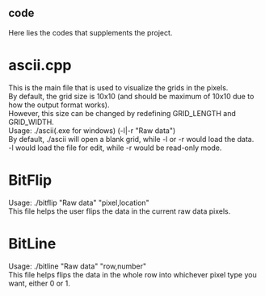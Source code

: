## code
Here lies the codes that supplements the project.  
# ascii.cpp
This is the main file that is used to visualize the grids in the pixels.  
By default, the grid size is 10x10 (and should be maximum of 10x10 due to how the output format works).  
However, this size can be changed by redefining GRID_LENGTH and GRID_WIDTH.  
Usage: ./ascii(.exe for windows) (-l|-r "Raw data")  
By default, ./ascii will open a blank grid, while -l or -r would load the data.  
-l would load the file for edit, while -r would be read-only mode.  
# BitFlip  
Usage: ./bitflip "Raw data" "pixel,location"  
This file helps the user flips the data in the current raw data pixels.  
# BitLine  
Usage: ./bitline "Raw data" "row,number"  
This file helps flips the data in the whole row into whichever pixel type you want, either 0 or 1.

